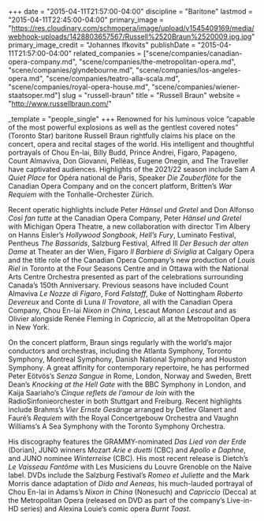 +++
date = "2015-04-11T21:57:00-04:00"
discipline = "Baritone"
lastmod = "2015-04-11T22:45:00-04:00"
primary_image = "https://res.cloudinary.com/schmopera/image/upload/v1545409169/media/webhook-uploads/1428803657567/Russell%2520Braun%2520009.jpg.jpg"
primary_image_credit = "Johannes Ifkovits"
publishDate = "2015-04-11T21:57:00-04:00"
related_companies = ["scene/companies/canadian-opera-company.md", "scene/companies/the-metropolitan-opera.md", "scene/companies/glyndebourne.md", "scene/companies/los-angeles-opera.md", "scene/companies/teatro-alla-scala.md", "scene/companies/royal-opera-house.md", "scene/companies/wiener-staatsoper.md"]
slug = "russell-braun"
title = "Russell Braun"
website = "http://www.russellbraun.com/"

_template = "people_single"
+++
Renowned for his luminous voice “capable of the most powerful explosions as well as the gentlest covered notes” (Toronto Star) baritone Russell Braun rightfully claims his place on the concert, opera and recital stages of the world. His intelligent and thoughtful portrayals of Chou En-lai, Billy Budd, Prince Andrei, Figaro, Papageno, Count Almaviva, Don Giovanni, Pelléas, Eugene Onegin, and The Traveller have captivated audiences. Highlights of the 2021/22 season include Sam _A Quiet Place_ for Opéra national de Paris, Speaker _Die Zauberflöte_ for the Canadian Opera Company and on the concert platform, Britten’s _War Requiem_ with the Tonhalle-Orchester Zürich.

Recent operatic highlights include Peter _Hänsel und Gretel_ and Don Alfonso _Così fan tutte_ at the Canadian Opera Company, Peter _Hänsel und Gretel_ with Michigan Opera Theatre, a new collaboration with director Tim Albery on Hanns Eisler’s _Hollywood Songbook_, _Hell’s Fury_, Luminato Festival, Pentheus _The Bassarids_, Salzburg Festival, Alfred Ill _Der Besuch der alten Dame_ at Theater an der Wien, Figaro _Il Barbiere di Siviglia_ at Calgary Opera and the title role of the Canadian Opera Company’s new production of _Louis Riel_ in Toronto at the Four Seasons Centre and in Ottawa with the National Arts Centre Orchestra presented as part of the celebrations surrounding Canada’s 150th Anniversary. Previous seasons have included Count Almaviva _Le Nozze di Figaro_, Ford _Falstaff_, Duke of Nottingham _Roberto Devereux_ and Conte di Luna _Il Trovatore_, all with the Canadian Opera Company, Chou En-lai _Nixon in China_, Lescaut _Manon Lescaut_ and as Olivier alongside Renée Fleming in _Capriccio_, all at the Metropolitan Opera in New York.

On the concert platform, Braun sings regularly with the world’s major conductors and orchestras, including the Atlanta Symphony, Toronto Symphony, Montreal Symphony, Danish National Symphony and Houston Symphony. A great affinity for contemporary repertoire, he has performed Peter Eötvös’s _Senza Sangue_ in Rome, London, Norway and Sweden, Brett Dean’s _Knocking at the Hell Gate_ with the BBC Symphony in London, and Kaija Saariaho’s _Cinque reflets de l’amour de loin_ with the RadioSinfonieorchester in both Stuttgart and Freiburg. Recent highlights include Brahms’s _Vier Ernste Gesänge_ arranged by Detlev Glanert and Fauré’s _Requiem_ with the Royal Concertgebouw Orchestra and Vaughn Williams’s A Sea Symphony with the Toronto Symphony Orchestra.

His discography features the GRAMMY-nominated _Das Lied von der Erde_ (Dorian), JUNO winners Mozart _Arie e duetti_ (CBC) and _Apollo e Daphne_, and JUNO nominee _Winterreise_ (CBC). His most recent release is Dietch’s _Le Vaisseau Fantôme_ with Les Musiciens du Louvre Grenoble on the Naïve label. DVDs include the Salzburg Festival’s _Romeo et Juliette_ and the Mark Morris dance adaptation of _Dido and Aeneas_, his much-lauded portrayal of Chou En-lai in Adams’s _Nixon in China_ (Nonesuch) and _Capriccio_ (Decca) at the Metropolitan Opera (released on DVD as part of the company’s Live-in-HD series) and Alexina Louie’s comic opera _Burnt Toast_.